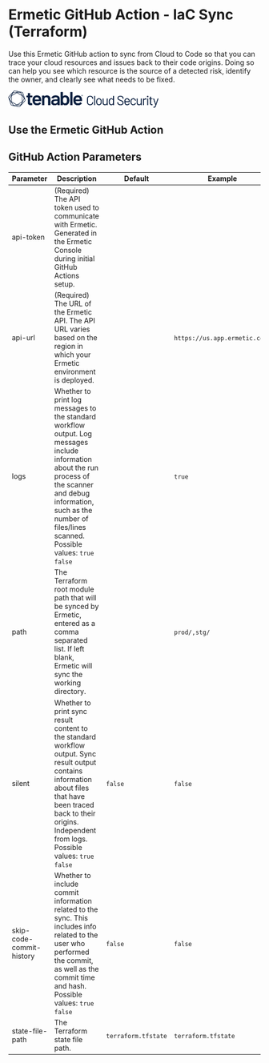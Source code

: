 # Ermetic GitHub Action - IaC Sync (Terraform)

Use this Ermetic GitHub action to sync from Cloud to Code so that you can trace your cloud resources and issues back to
their code origins. Doing so can help you see which resource is the source of a detected risk, identify the owner, and
clearly see what needs to be fixed.

<img alt="Ermetic" src="../../../media/logo.svg " width="300" />

## Use the Ermetic GitHub Action

## GitHub Action Parameters

| Parameter       | Description                                                                                                                                                                                                                            | Default             | Example                       |
|-----------------|----------------------------------------------------------------------------------------------------------------------------------------------------------------------------------------------------------------------------------------|---------------------|-------------------------------|
| api-token       | (Required) The API token used to communicate with Ermetic. Generated in the Ermetic Console during initial GitHub Actions setup.                                                                                                       |                     |                               |
| api-url         | (Required) The URL of the Ermetic API. The API URL varies based on the region in which your Ermetic environment is deployed.                                                                                                           |                     | `https://us.app.ermetic.com/` |
| logs            | Whether to print log messages to the standard workflow output. Log messages include information about the run process of the scanner and debug information, such as the number of files/lines scanned. Possible values: `true` `false` |                     | `true`                        |
| path            | The Terraform root module path that will be synced by Ermetic, entered as a comma separated list. If left blank, Ermetic will sync the working directory.                                                                              |                     | `prod/,stg/`                  |
| silent          | Whether to print sync result content to the standard workflow output. Sync result output contains information about files that have been traced back to their origins. Independent from logs. Possible values: `true` `false`          | `false`             | `false`                       |
| skip-code-commit-history    | Whether to include commit information related to the sync. This includes info related to the user who performed the commit, as well as the commit time and hash.  Possible values: `true` `false`                                                                                                                                                                                               | `false`       | `false`                                                                     |
| state-file-path | The Terraform state file path.                                                                                                                                                                                                         | `terraform.tfstate` | `terraform.tfstate`           | 
